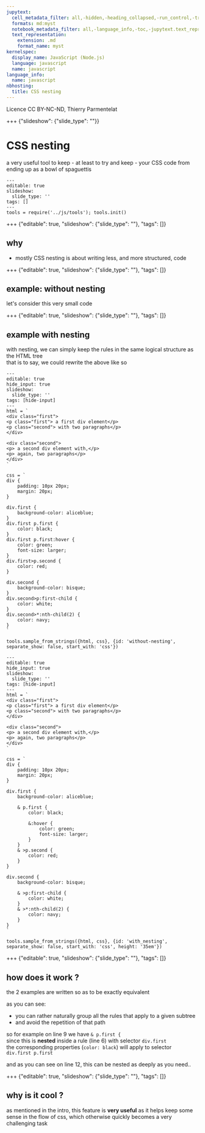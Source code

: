 ```yaml
---
jupytext:
  cell_metadata_filter: all,-hidden,-heading_collapsed,-run_control,-trusted
  formats: md:myst
  notebook_metadata_filter: all,-language_info,-toc,-jupytext.text_representation.jupytext_version,-jupytext.text_representation.format_version
  text_representation:
    extension: .md
    format_name: myst
kernelspec:
  display_name: JavaScript (Node.js)
  language: javascript
  name: javascript
language_info:
  name: javascript
nbhosting:
  title: CSS nesting
---
```


Licence CC BY-NC-ND, Thierry Parmentelat

+++ {"slideshow": {"slide_type": ""}}

# CSS nesting

a very useful tool to keep - at least to try and keep - your CSS code from ending up as a bowl of  spaguettis

```{code-cell}
---
editable: true
slideshow:
  slide_type: ''
tags: []
---
tools = require('../js/tools'); tools.init()
```

+++ {"editable": true, "slideshow": {"slide_type": ""}, "tags": []}

## why

* mostly CSS nesting is about writing less, and more structured, code

+++ {"editable": true, "slideshow": {"slide_type": ""}, "tags": []}

## example: without nesting

let's consider this very small code

+++ {"editable": true, "slideshow": {"slide_type": ""}, "tags": []}

## example with nesting

with nesting, we can simply keep the rules in the same logical structure as the HTML tree  
that is to say, we could rewrite the above like so

```{code-cell}
---
editable: true
hide_input: true
slideshow:
  slide_type: ''
tags: [hide-input]
---
html = `
<div class="first">
<p class="first"> a first div element</p>
<p class="second"> with two paragraphs</p>
</div>

<div class="second">
<p> a second div element with,</p>
<p> again, two paragraphs</p>
</div>
`

css = `
div {
    padding: 10px 20px;
    margin: 20px;
}

div.first {
    background-color: aliceblue;
}
div.first p.first {
    color: black;
}
div.first p.first:hover {
    color: green;
    font-size: larger;
}
div.first>p.second {
    color: red;
}

div.second {
    background-color: bisque;
}
div.second>p:first-child {
    color: white;
}
div.second>*:nth-child(2) {
    color: navy;
}
`

tools.sample_from_strings({html, css}, {id: 'without-nesting', separate_show: false, start_with: 'css'})
```

```{code-cell}
---
editable: true
hide_input: true
slideshow:
  slide_type: ''
tags: [hide-input]
---
html = `
<div class="first">
<p class="first"> a first div element</p>
<p class="second"> with two paragraphs</p>
</div>

<div class="second">
<p> a second div element with,</p>
<p> again, two paragraphs</p>
</div>
`

css = `
div {
    padding: 10px 20px;
    margin: 20px;
}

div.first {
    background-color: aliceblue;

    & p.first {
        color: black;

        &:hover {
            color: green;
            font-size: larger;
        }
    }
    & >p.second {
        color: red;
    }
}

div.second {
    background-color: bisque;

    & >p:first-child {
        color: white;
    }
    & >*:nth-child(2) {
        color: navy;
    }
}
`

tools.sample_from_strings({html, css}, {id: 'with_nesting', separate_show: false, start_with: 'css', height: '35em'})
```

+++ {"editable": true, "slideshow": {"slide_type": ""}, "tags": []}

## how does it work ?

the 2 examples are written so as to be exactly equivalent

as you can see:

- you can rather naturally group all the rules that apply to a given subtree
- and avoid the repetition of that path

so for example on line 9 we have `& p.first {`  
since this is **nested** inside a rule (line 6) with selector `div.first`  
the corresponding properties (`color: black`) will apply to selector  
`div.first p.first`

and as you can see on line 12, this can be nested as deeply as you need..

+++ {"editable": true, "slideshow": {"slide_type": ""}, "tags": []}

## why is it cool ?

as mentioned in the intro, this feature is **very useful** as it helps keep some sense in the flow of css, which otherwise quickly becomes a very challenging task
